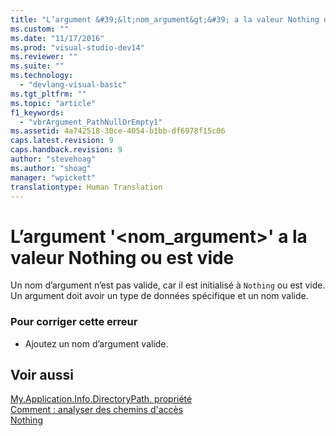 ```yaml
---
title: "L’argument &#39;&lt;nom_argument&gt;&#39; a la valeur Nothing ou est vide | Microsoft Docs"
ms.custom: ""
ms.date: "11/17/2016"
ms.prod: "visual-studio-dev14"
ms.reviewer: ""
ms.suite: ""
ms.technology: 
  - "devlang-visual-basic"
ms.tgt_pltfrm: ""
ms.topic: "article"
f1_keywords: 
  - "vbrArgument_PathNullOrEmpty1"
ms.assetid: 4a742518-30ce-4054-b1bb-df6978f15c06
caps.latest.revision: 9
caps.handback.revision: 9
author: "stevehoag"
ms.author: "shoag"
manager: "wpickett"
translationtype: Human Translation
---
```

# L’argument &#39;&lt;nom_argument&gt;&#39; a la valeur Nothing ou est vide
Un nom d’argument n’est pas valide, car il est initialisé à `Nothing` ou est vide. Un argument doit avoir un type de données spécifique et un nom valide.  
  
### Pour corriger cette erreur  
  
-   Ajoutez un nom d’argument valide.  
  
## Voir aussi  
 [My.Application.Info.DirectoryPath, propriété](http://msdn.microsoft.com/fr-fr/660586b9-638e-42a7-ae21-5eee34a3fccf)   
 [Comment : analyser des chemins d'accès](../../visual-basic/developing-apps/programming/drives-directories-files/how-to-parse-file-paths.md)   
 [Nothing](../../visual-basic/language-reference/nothing.md)